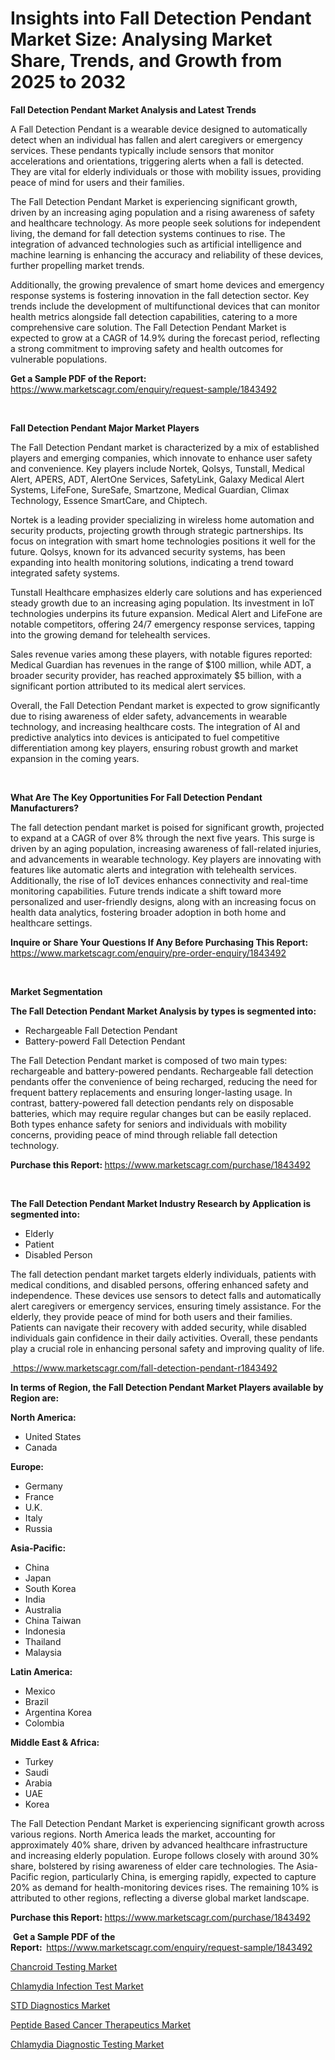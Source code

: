 <p><h1>Insights into Fall Detection Pendant Market Size: Analysing Market Share, Trends, and Growth from 2025 to 2032</h1></p><p><strong>Fall Detection Pendant Market Analysis and Latest Trends</strong></p>
<p><p>A Fall Detection Pendant is a wearable device designed to automatically detect when an individual has fallen and alert caregivers or emergency services. These pendants typically include sensors that monitor accelerations and orientations, triggering alerts when a fall is detected. They are vital for elderly individuals or those with mobility issues, providing peace of mind for users and their families.</p><p>The Fall Detection Pendant Market is experiencing significant growth, driven by an increasing aging population and a rising awareness of safety and healthcare technology. As more people seek solutions for independent living, the demand for fall detection systems continues to rise. The integration of advanced technologies such as artificial intelligence and machine learning is enhancing the accuracy and reliability of these devices, further propelling market trends.</p><p>Additionally, the growing prevalence of smart home devices and emergency response systems is fostering innovation in the fall detection sector. Key trends include the development of multifunctional devices that can monitor health metrics alongside fall detection capabilities, catering to a more comprehensive care solution. The Fall Detection Pendant Market is expected to grow at a CAGR of 14.9% during the forecast period, reflecting a strong commitment to improving safety and health outcomes for vulnerable populations.</p></p>
<p><strong>Get a Sample PDF of the Report:&nbsp;</strong> <a href="https://www.marketscagr.com/enquiry/request-sample/1843492?utm_campaign=2887&utm_medium=2&utm_source=Github&utm_content=ia&utm_term=05042025&utm_id=fall-detection-pendant">https://www.marketscagr.com/enquiry/request-sample/1843492</a></p>
<p>&nbsp;</p>
<p><strong>Fall Detection Pendant Major Market Players</strong></p>
<p><p>The Fall Detection Pendant market is characterized by a mix of established players and emerging companies, which innovate to enhance user safety and convenience. Key players include Nortek, Qolsys, Tunstall, Medical Alert, APERS, ADT, AlertOne Services, SafetyLink, Galaxy Medical Alert Systems, LifeFone, SureSafe, Smartzone, Medical Guardian, Climax Technology, Essence SmartCare, and Chiptech.</p><p>Nortek is a leading provider specializing in wireless home automation and security products, projecting growth through strategic partnerships. Its focus on integration with smart home technologies positions it well for the future. Qolsys, known for its advanced security systems, has been expanding into health monitoring solutions, indicating a trend toward integrated safety systems.</p><p>Tunstall Healthcare emphasizes elderly care solutions and has experienced steady growth due to an increasing aging population. Its investment in IoT technologies underpins its future expansion. Medical Alert and LifeFone are notable competitors, offering 24/7 emergency response services, tapping into the growing demand for telehealth services.</p><p>Sales revenue varies among these players, with notable figures reported: Medical Guardian has revenues in the range of $100 million, while ADT, a broader security provider, has reached approximately $5 billion, with a significant portion attributed to its medical alert services.</p><p>Overall, the Fall Detection Pendant market is expected to grow significantly due to rising awareness of elder safety, advancements in wearable technology, and increasing healthcare costs. The integration of AI and predictive analytics into devices is anticipated to fuel competitive differentiation among key players, ensuring robust growth and market expansion in the coming years.</p></p>
<p>&nbsp;</p>
<p><strong>What Are The Key Opportunities For Fall Detection Pendant Manufacturers?</strong></p>
<p><p>The fall detection pendant market is poised for significant growth, projected to expand at a CAGR of over 8% through the next five years. This surge is driven by an aging population, increasing awareness of fall-related injuries, and advancements in wearable technology. Key players are innovating with features like automatic alerts and integration with telehealth services. Additionally, the rise of IoT devices enhances connectivity and real-time monitoring capabilities. Future trends indicate a shift toward more personalized and user-friendly designs, along with an increasing focus on health data analytics, fostering broader adoption in both home and healthcare settings.</p></p>
<p><strong>Inquire or Share Your Questions If Any Before Purchasing This Report:</strong> <a href="https://www.marketscagr.com/enquiry/pre-order-enquiry/1843492?utm_campaign=2887&utm_medium=2&utm_source=Github&utm_content=ia&utm_term=05042025&utm_id=fall-detection-pendant">https://www.marketscagr.com/enquiry/pre-order-enquiry/1843492</a></p>
<p>&nbsp;</p>
<p><strong>Market Segmentation</strong></p>
<p><strong>The Fall Detection Pendant Market Analysis by types is segmented into:</strong></p>
<p><ul><li>Rechargeable Fall Detection Pendant</li><li>Battery-powerd Fall Detection Pendant</li></ul></p>
<p><p>The Fall Detection Pendant market is composed of two main types: rechargeable and battery-powered pendants. Rechargeable fall detection pendants offer the convenience of being recharged, reducing the need for frequent battery replacements and ensuring longer-lasting usage. In contrast, battery-powered fall detection pendants rely on disposable batteries, which may require regular changes but can be easily replaced. Both types enhance safety for seniors and individuals with mobility concerns, providing peace of mind through reliable fall detection technology.</p></p>
<p><strong>Purchase this Report:&nbsp;</strong><a href="https://www.marketscagr.com/purchase/1843492?utm_campaign=2887&utm_medium=2&utm_source=Github&utm_content=ia&utm_term=05042025&utm_id=fall-detection-pendant">https://www.marketscagr.com/purchase/1843492</a></p>
<p>&nbsp;</p>
<p><strong>The Fall Detection Pendant Market Industry Research by Application is segmented into:</strong></p>
<p><ul><li>Elderly</li><li>Patient</li><li>Disabled Person</li></ul></p>
<p><p>The fall detection pendant market targets elderly individuals, patients with medical conditions, and disabled persons, offering enhanced safety and independence. These devices use sensors to detect falls and automatically alert caregivers or emergency services, ensuring timely assistance. For the elderly, they provide peace of mind for both users and their families. Patients can navigate their recovery with added security, while disabled individuals gain confidence in their daily activities. Overall, these pendants play a crucial role in enhancing personal safety and improving quality of life.</p></p>
<p><a href="https://www.marketscagr.com/fall-detection-pendant-r1843492?utm_campaign=2887&utm_medium=2&utm_source=Github&utm_content=ia&utm_term=05042025&utm_id=fall-detection-pendant">&nbsp;https://www.marketscagr.com/fall-detection-pendant-r1843492</a></p>
<p><strong>In terms of Region, the Fall Detection Pendant Market Players available by Region are:</strong></p>
<p>
    <p> <strong> North America: </strong>
        <ul>
            <li>United States</li>
            <li>Canada</li>
        </ul>
        </p> 
    <p> <strong> Europe: </strong>
        <ul>
            <li>Germany</li>
            <li>France</li>
            <li>U.K.</li>
            <li>Italy</li>
            <li>Russia</li>
        </ul>
        </p> 
    <p> <strong> Asia-Pacific: </strong>
        <ul>
            <li>China</li>
            <li>Japan</li>
            <li>South Korea</li>
            <li>India</li>
            <li>Australia</li>
            <li>China Taiwan</li>
            <li>Indonesia</li>
            <li>Thailand</li>
            <li>Malaysia</li>
        </ul>
        </p> 
    <p> <strong> Latin America: </strong>
        <ul>
            <li>Mexico</li>
            <li>Brazil</li>
            <li>Argentina Korea</li>
            <li>Colombia</li>
        </ul>
        </p> 
    <p> <strong> Middle East & Africa: </strong>
        <ul>
            <li>Turkey</li>
            <li>Saudi</li>
            <li>Arabia</li>
            <li>UAE</li>
            <li>Korea</li>
        </ul>
    </p>
    </p>
<p><p>The Fall Detection Pendant Market is experiencing significant growth across various regions. North America leads the market, accounting for approximately 40% share, driven by advanced healthcare infrastructure and increasing elderly population. Europe follows closely with around 30% share, bolstered by rising awareness of elder care technologies. The Asia-Pacific region, particularly China, is emerging rapidly, expected to capture 20% as demand for health-monitoring devices rises. The remaining 10% is attributed to other regions, reflecting a diverse global market landscape.</p></p>
<p><strong>Purchase this Report: </strong><a href="https://www.marketscagr.com/purchase/1843492?utm_campaign=2887&utm_medium=2&utm_source=Github&utm_content=ia&utm_term=05042025&utm_id=fall-detection-pendant">https://www.marketscagr.com/purchase/1843492</a></p>
<p>&nbsp;<strong>Get a Sample PDF of the Report:&nbsp;&nbsp;</strong><a href="https://www.marketscagr.com/enquiry/request-sample/1843492?utm_campaign=2887&utm_medium=2&utm_source=Github&utm_content=ia&utm_term=05042025&utm_id=fall-detection-pendant">https://www.marketscagr.com/enquiry/request-sample/1843492</a></p>
<p><strong></strong></p>
<p><p><a href="https://www.linkedin.com/pulse/chancroid-testing-market-growth-forecast-global-analysis-tzocc?utm_campaign=2887&utm_medium=2&utm_source=Github&utm_content=ia&utm_term=05042025&utm_id=fall-detection-pendant">Chancroid Testing Market</a></p><p><a href="https://www.linkedin.com/pulse/global-chlamydia-infection-test-market-report-2025-2032-size-vj2gc?utm_campaign=2887&utm_medium=2&utm_source=Github&utm_content=ia&utm_term=05042025&utm_id=fall-detection-pendant">Chlamydia Infection Test Market</a></p><p><a href="https://www.linkedin.com/pulse/std-diagnostics-market-predictions-taking-consideration-size-4fbwc?utm_campaign=2887&utm_medium=2&utm_source=Github&utm_content=ia&utm_term=05042025&utm_id=fall-detection-pendant">STD Diagnostics Market</a></p><p><a href="https://www.linkedin.com/pulse/insights-peptide-based-cancer-therapeutics-market-analysis-xosuc?utm_campaign=2887&utm_medium=2&utm_source=Github&utm_content=ia&utm_term=05042025&utm_id=fall-detection-pendant">Peptide Based Cancer Therapeutics Market</a></p><p><a href="https://www.linkedin.com/pulse/chlamydia-diagnostic-testing-market-strategic-insights-igokc?utm_campaign=2887&utm_medium=2&utm_source=Github&utm_content=ia&utm_term=05042025&utm_id=fall-detection-pendant">Chlamydia Diagnostic Testing Market</a></p></p>